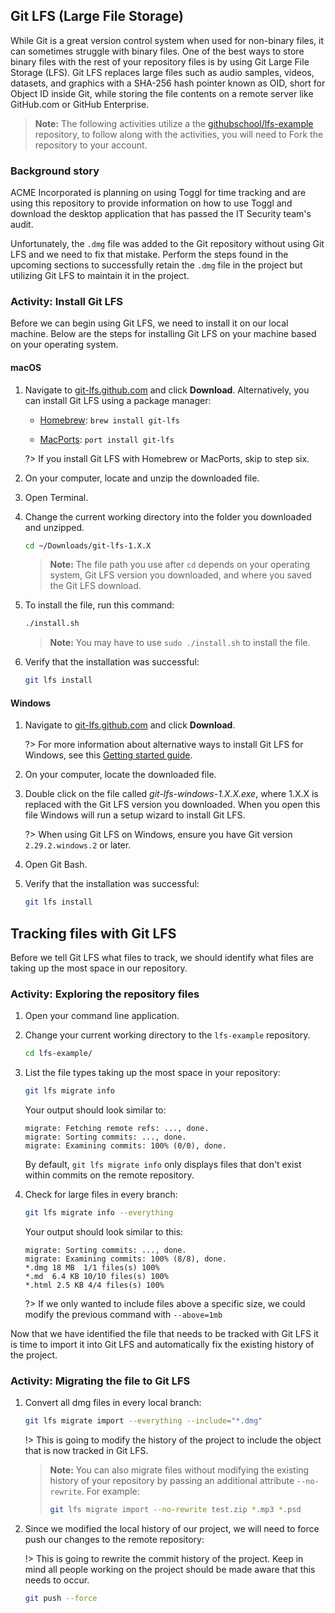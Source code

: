 ## Git LFS (Large File Storage)

While Git is a great version control system when used for non-binary files, it can sometimes struggle with binary files. One of the best ways to store binary files with the rest of your repository files is by using Git Large File Storage (LFS). Git LFS replaces large files such as audio samples, videos, datasets, and graphics with a SHA-256 hash pointer known as OID, short for Object ID inside Git, while storing the file contents on a remote server like GitHub.com or GitHub Enterprise.

> **Note:** The following activities utilize a the [githubschool/lfs-example](https://github.com/githubschool/lfs-example) repository, to follow along with the activities, you will need to Fork the repository to your account.

### Background story

ACME Incorporated is planning on using Toggl for time tracking and are using this repository to provide information on how to use Toggl and download the desktop application that has passed the IT Security team's audit.

Unfortunately, the `.dmg` file was added to the Git repository without using Git LFS and we need to fix that mistake. Perform the steps found in the upcoming sections to successfully retain the `.dmg` file in the project but utilizing Git LFS to maintain it in the project.

### Activity: Install Git LFS

Before we can begin using Git LFS, we need to install it on our local machine. Below are the steps for installing Git LFS on your machine based on your operating system.

#### macOS

1. Navigate to [git-lfs.github.com](https://git-lfs.github.com/) and click **Download**. Alternatively, you can install Git LFS using a package manager:

    - [Homebrew](https://brew.sh/): `brew install git-lfs`

    - [MacPorts](https://www.macports.org/): `port install git-lfs`

    ?> If you install Git LFS with Homebrew or MacPorts, skip to step six.

1. On your computer, locate and unzip the downloaded file.
1. Open Terminal.
1. Change the current working directory into the folder you downloaded and unzipped.

    ```sh
    cd ~/Downloads/git-lfs-1.X.X
    ```

    > **Note:** The file path you use after `cd` depends on your operating system, Git LFS version you downloaded, and where you saved the Git LFS download.

1. To install the file, run this command:

    ```sh
    ./install.sh
    ```

    > **Note:** You may have to use `sudo ./install.sh` to install the file.

1. Verify that the installation was successful:

    ```sh
    git lfs install
    ```

#### Windows

1. Navigate to [git-lfs.github.com](https://git-lfs.github.com/) and click **Download**.

   ?> For more information about alternative ways to install Git LFS for Windows, see this [Getting started guide](https://github.com/github/git-lfs#getting-started).

1. On your computer, locate the downloaded file.
1. Double click on the file called _git-lfs-windows-1.X.X.exe_, where 1.X.X is replaced with the Git LFS version you downloaded. When you open this file Windows will run a setup wizard to install Git LFS.

    ?> When using Git LFS on Windows, ensure you have Git version `2.29.2.windows.2` or later.

1. Open Git Bash.
1. Verify that the installation was successful:

    ```sh
    git lfs install
    ```

## Tracking files with Git LFS

Before we tell Git LFS what files to track, we should identify what files are taking up the most space in our repository.

### Activity: Exploring the repository files

1. Open your command line application.
1. Change your current working directory to the `lfs-example` repository.

   ```sh
   cd lfs-example/
   ```

1. List the file types taking up the most space in your repository:

   ```sh
   git lfs migrate info
   ```

   Your output should look similar to:

    ```shell-session
    migrate: Fetching remote refs: ..., done.
    migrate: Sorting commits: ..., done.
    migrate: Examining commits: 100% (0/0), done.
    ```

    By default, `git lfs migrate info` only displays files that don't exist within commits on the remote repository.

1. Check for large files in every branch:

   ```sh
   git lfs migrate info --everything
   ```

   Your output should look similar to this:

    ```shell-session
    migrate: Sorting commits: ..., done.
    migrate: Examining commits: 100% (8/8), done.
    *.dmg 18 MB  1/1 files(s) 100%
    *.md  6.4 KB 10/10 files(s) 100%
    *.html 2.5 KB 4/4 files(s) 100%
    ```

   ?> If we only wanted to include files above a specific size, we could modify the previous command with `--above=1mb`

Now that we have identified the file that needs to be tracked with Git LFS it is time to import it into Git LFS and automatically fix the existing history of the project.

### Activity: Migrating the file to Git LFS

1. Convert all dmg files in every local branch:

   ```sh
   git lfs migrate import --everything --include="*.dmg"
   ```

    !> This is going to modify the history of the project to include the object that is now tracked in Git LFS.

    > **Note:** You can also migrate files without modifying the existing history of your repository by passing an additional attribute `--no-rewrite`. For example:
    >
    > ```sh
    > git lfs migrate import --no-rewrite test.zip *.mp3 *.psd
    > ```

1. Since we modified the local history of our project, we will need to force push our changes to the remote repository:

   !> This is going to rewrite the commit history of the project. Keep in mind all people working on the project should be made aware that this needs to occur.

   ```sh
   git push --force
   ```
